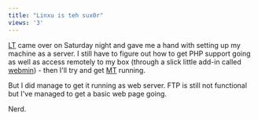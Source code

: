 ```yaml
---
title: "Linxu is teh sux0r"
views: '3'
---
```

<p><a href="https://www.theheresy.com/">LT</a> came over on Saturday night and gave me a hand with setting up my machine as a server.  I still have to figure out how to get PHP support going as well as access remotely to my box (through a slick little add-in called <a href="https://www.webmin.com/">webmin</a>) - then I'll try and get <a href="https://www.movabletype.org">MT</a> running.</p>
<p>But I did manage to get it running as web server.  FTP is still not functional but I've managed to get a basic web page going.</p>
<p>Nerd.</p>
